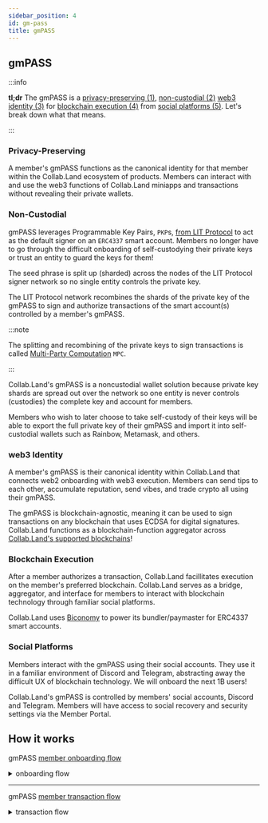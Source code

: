 ```yaml
---
sidebar_position: 4
id: gm-pass
title: gmPASS
---
```


## gmPASS

:::info

**tl;dr** The gmPASS is a [privacy-preserving (1)](#privacy-preserving), [non-custodial (2)](#non-custodial) [web3 identity (3)](#web3-identity) for [blockchain execution (4)](#blockchain-execution) from [social platforms (5)](#social-platforms). Let's break down what that means.

:::

### Privacy-Preserving

A member's gmPASS functions as the canonical identity for that member within the Collab.Land ecosystem of products. Members can interact with and use the web3 functions of Collab.Land miniapps and transactions without revealing their private wallets.

### Non-Custodial

gmPASS leverages Programmable Key Pairs, `PKP`s, [from LIT Protocol](https://developer.litprotocol.com/v2/concepts/pkpsAsWallet) to act as the default signer on an `ERC4337` smart account. Members no longer have to go through the difficult onboarding of self-custodying their private keys or trust an entity to guard the keys for them!

The seed phrase is split up (sharded) across the nodes of the LIT Protocol signer network so no single entity controls the private key.

The LIT Protocol network recombines the shards of the private key of the gmPASS to sign and authorize transactions of the smart account(s) controlled by a member's gmPASS.

:::note

The splitting and recombining of the private keys to sign transactions is called [Multi-Party Computation](https://developer.litprotocol.com/v2/resources/howItWorks#mpc-wallets) `MPC`.

:::

Collab.Land's gmPASS is a noncustodial wallet solution because private key shards are spread out over the network so one entity is never controls (custodies) the complete key and account for members.

Members who wish to later choose to take self-custody of their keys will be able to export the full private key of their gmPASS and import it into self-custodial wallets such as Rainbow, Metamask, and others.

### web3 Identity

A member's gmPASS is their canonical identity within Collab.Land that connects web2 onboarding with web3 execution. Members can send tips to each other, accumulate reputation, send vibes, and trade crypto all using their gmPASS.

The gmPASS is blockchain-agnostic, meaning it can be used to sign transactions on any blockchain that uses ECDSA for digital signatures. Collab.Land functions as a blockchain-function aggregator across [Collab.Land's supported blockchains](/help-docs/key-features/token-gate-communities#supported-blockchains--tokens)!

### Blockchain Execution

After a member authorizes a transaction, Collab.Land facillitates execution on the member's preferred blockchain. Collab.Land serves as a bridge, aggregator, and interface for members to interact with blockchain technology through familiar social platforms.

Collab.Land uses [Biconomy](https://www.biconomy.io/) to power its bundler/paymaster for ERC4337 smart accounts.

### Social Platforms

Members interact with the gmPASS using their social accounts. They use it in a familiar environment of Discord and Telegram, abstracting away the difficult UX of blockchain technology. We will onboard the next 1B users!

Collab.Land's gmPASS is controlled by members' social accounts, Discord and Telegram. Members will have access to social recovery and security settings via the Member Portal.

## How it works

gmPASS [member onboarding flow](https://whimsical.com/gmpass-onboarding-8knTfdF4FVCxBegUtpSJWn@2Ux7TurymN5ii8TLLKwC)

<details> <summary> onboarding flow </summary>
password `gmgmgm`
</details>

---

gmPASS [member transaction flow](https://whimsical.com/gmpass-txn-flow-TSuDgQTboPMq3SKVnJWpQy@2Ux7TurymMn4SpzrssMS)

<details> <summary> transaction flow </summary>
password `gmgmgm`
</details>

<!-- Collab.Land uses [passkeys](https://blog.1password.com/what-are-passkeys/) to safely pass authorization between the Member and various services. 

:::note

Developers can read technical details about passkeys from [Google's documentation](https://developers.google.com/identity/passkeys).

:::
-->

<!-- As a PKP, gmPASS can provide users of web3 with seamless ”seed-phraseless" onboarding experiences and facilitate transaction execution on blockchains.

Notably, as a PKP, gmPASS has the following features:
1. It is blockchain agnostic, meaning it can be used to sign transactions on any blockchains using ECDSA for digital signatures.
2. It is programmable and contains application logic that it should follow, allowing for functionalities like defining signing automations.
3. It is fault-tolerant, meaning it is generated collectively by Collab.Land’s Lit nodes through a process called Distributed Key Generation (DKG). This allows Collab.Land to generate a new key-pair where the private key never exists in its entirety. -->
